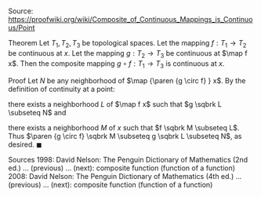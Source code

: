 # 

Source: https://proofwiki.org/wiki/Composite_of_Continuous_Mappings_is_Continuous/Point

Theorem
Let $T_1, T_2, T_3$ be topological spaces.
Let the mapping $f : T_1 \to T_2$ be continuous at $x$.
Let the mapping $g : T_2 \to T_3$ be continuous at $\map f x$.
Then the composite mapping $g \circ f : T_1 \to T_3$ is continuous at $x$.


Proof
Let $N$ be any neighborhood of $\map {\paren {g \circ f} } x$.
By the definition of continuity at a point:

there exists a neighborhood $L$ of $\map f x$ such that $g \sqbrk L \subseteq N$
and

there exists a neighborhood $M$ of $x$ such that $f \sqbrk M \subseteq L$.
Thus $\paren {g \circ f} \sqbrk M \subseteq g \sqbrk L \subseteq N$, as desired.
$\blacksquare$


Sources
1998: David Nelson: The Penguin Dictionary of Mathematics (2nd ed.) ... (previous) ... (next): composite function (function of a function)
2008: David Nelson: The Penguin Dictionary of Mathematics (4th ed.) ... (previous) ... (next): composite function (function of a function)




